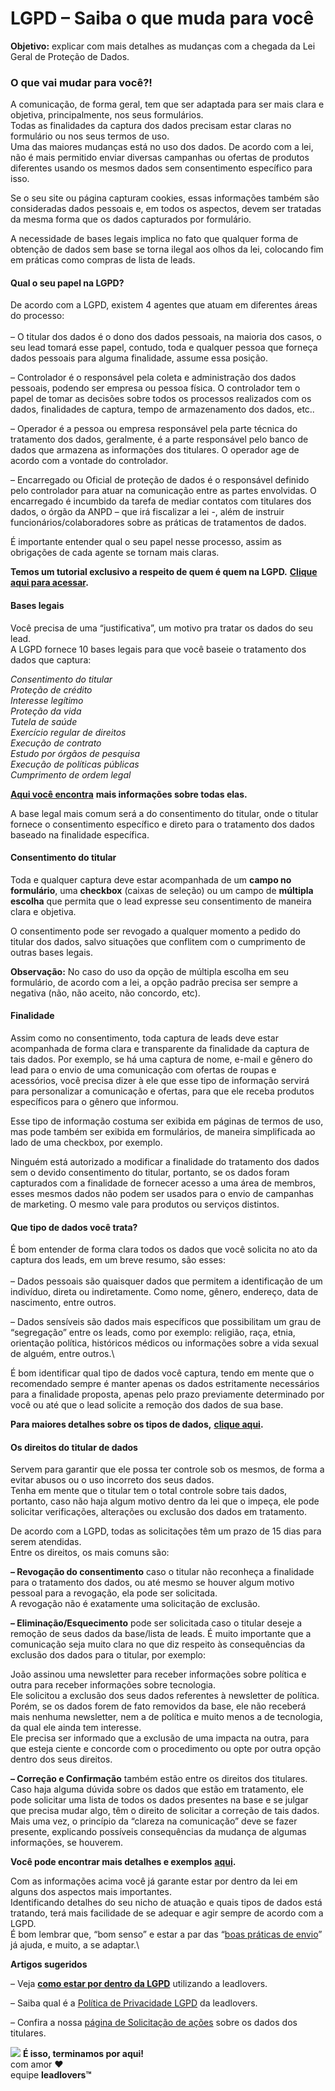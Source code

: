 # LGPD – Saiba o que muda para você

**Objetivo:** explicar com mais detalhes as mudanças com a chegada da Lei Geral de Proteção de Dados.

### **O que vai mudar para você?!**

A comunicação, de forma geral, tem que ser adaptada para ser mais clara e objetiva, principalmente, nos seus formulários.\
Todas as finalidades da captura dos dados precisam estar claras no formulário ou nos seus termos de uso.\
Uma das maiores mudanças está no uso dos dados. De acordo com a lei, não é mais permitido enviar diversas campanhas ou ofertas de produtos diferentes usando os mesmos dados sem consentimento específico para isso.

Se o seu site ou página capturam cookies, essas informações também são consideradas dados pessoais e, em todos os aspectos, devem ser tratadas da mesma forma que os dados capturados por formulário.

A necessidade de bases legais implica no fato que qualquer forma de obtenção de dados sem base se torna ilegal aos olhos da lei, colocando fim em práticas como compras de lista de leads.

#### **Qual o seu papel na LGPD?**

De acordo com a LGPD, existem 4 agentes que atuam em diferentes áreas do processo:\
\
– O titular dos dados é o dono dos dados pessoais, na maioria dos casos, o seu lead tomará esse papel, contudo, toda e qualquer pessoa que forneça dados pessoais para alguma finalidade, assume essa posição.

– Controlador é o responsável pela coleta e administração dos dados pessoais, podendo ser empresa ou pessoa física. O controlador tem o papel de tomar as decisões sobre todos os processos realizados com os dados, finalidades de captura, tempo de armazenamento dos dados, etc..

– Operador é a pessoa ou empresa responsável pela parte técnica do tratamento dos dados, geralmente, é a parte responsável pelo banco de dados que armazena as informações dos titulares. O operador age de acordo com a vontade do controlador.

– Encarregado ou Oficial de proteção de dados é o responsável definido pelo controlador para atuar na comunicação entre as partes envolvidas. O encarregado é incumbido da tarefa de mediar contatos com titulares dos dados, o órgão da ANPD – que irá fiscalizar a lei -, além de instruir funcionários/colaboradores sobre as práticas de tratamentos de dados.

É importante entender qual o seu papel nesse processo, assim as obrigações de cada agente se tornam mais claras.

**Temos um tutorial exclusivo a respeito de quem é quem na LGPD.** [**Clique aqui para acessar**](https://suporte.love/atribuicoes-na-lgpd/)**.**

#### **Bases legais**

Você precisa de uma “justificativa”, um motivo pra tratar os dados do seu lead.\
A LGPD fornece 10 bases legais para que você baseie o tratamento dos dados que captura:

_Consentimento do titular_\
_Proteção de crédito_\
_Interesse legítimo_\
_Proteção da vida_\
_Tutela de saúde_\
_Exercício regular de direitos_\
_Execução de contrato_\
_Estudo por órgãos de pesquisa_\
_Execução de políticas públicas_\
_Cumprimento de ordem legal_

[**Aqui você encontra**](https://suporte.love/bases-legais-para-o-tratamento-de-dados/) **mais informações sobre todas elas.**

A base legal mais comum será a do consentimento do titular, onde o titular fornece o consentimento específico e direto para o tratamento dos dados baseado na finalidade específica.

#### **Consentimento do titular**

Toda e qualquer captura deve estar acompanhada de um **campo no formulário**, uma **checkbox** (caixas de seleção) ou um campo de **múltipla escolha** que permita que o lead expresse seu consentimento de maneira clara e objetiva.

O consentimento pode ser revogado a qualquer momento a pedido do titular dos dados, salvo situações que conflitem com o cumprimento de outras bases legais.

**Observação:** No caso do uso da opção de múltipla escolha em seu formulário, de acordo com a lei, a opção padrão precisa ser sempre a negativa (não, não aceito, não concordo, etc).

#### **Finalidade**

Assim como no consentimento, toda captura de leads deve estar acompanhada de forma clara e transparente da finalidade da captura de tais dados. Por exemplo, se há uma captura de nome, e-mail e gênero do lead para o envio de uma comunicação com ofertas de roupas e acessórios, você precisa dizer à ele que esse tipo de informação servirá para personalizar a comunicação e ofertas, para que ele receba produtos específicos para o gênero que informou.&#x20;

Esse tipo de informação costuma ser exibida em páginas de termos de uso, mas pode também ser exibida em formulários, de maneira simplificada ao lado de uma checkbox, por exemplo.

Ninguém está autorizado a modificar a finalidade do tratamento dos dados sem o devido consentimento do titular, portanto, se os dados foram capturados com a finalidade de fornecer acesso a uma área de membros, esses mesmos dados não podem ser usados para o envio de campanhas de marketing. O mesmo vale para produtos ou serviços distintos.

#### **Que tipo de dados você trata?**

É bom entender de forma clara todos os dados que você solicita no ato da captura dos leads, em um breve resumo, são esses:\
\
– Dados pessoais são quaisquer dados que permitem a identificação de um indivíduo, direta ou indiretamente. Como nome, gênero, endereço, data de nascimento, entre outros.

– Dados sensíveis são dados mais específicos que possibilitam um grau de “segregação” entre os leads, como por exemplo: religião, raça, etnia, orientação política, históricos médicos ou informações sobre a vida sexual de alguém, entre outros.\


É bom identificar qual tipo de dados você captura, tendo em mente que o recomendado sempre é manter apenas os dados estritamente necessários para a finalidade proposta, apenas pelo prazo previamente determinado por você ou até que o lead solicite a remoção dos dados de sua base.

**Para maiores detalhes sobre os tipos de dados,** [**clique aqui**](https://suporte.love/tipos-de-dados/)**.**

#### **Os direitos do titular de dados**

Servem para garantir que ele possa ter controle sob os mesmos, de forma a evitar abusos ou o uso incorreto dos seus dados.\
Tenha em mente que o titular tem o total controle sobre tais dados, portanto, caso não haja algum motivo dentro da lei que o impeça, ele pode solicitar verificações, alterações ou exclusão dos dados em tratamento.

De acordo com a LGPD, todas as solicitações têm um prazo de 15 dias para serem atendidas.\
Entre os direitos, os mais comuns são:

**– Revogação do consentimento** caso o titular não reconheça a finalidade para o tratamento dos dados, ou até mesmo se houver algum motivo pessoal para a revogação, ela pode ser solicitada.\
A revogação não é exatamente uma solicitação de exclusão.

**– Eliminação/Esquecimento** pode ser solicitada caso o titular deseje a remoção de seus dados da base/lista de leads. É muito importante que a comunicação seja muito clara no que diz respeito às consequências da exclusão dos dados para o titular, por exemplo:

João assinou uma newsletter para receber informações sobre política e outra para receber informações sobre tecnologia.\
Ele solicitou a exclusão dos seus dados referentes à newsletter de política. Porém, se os dados forem de fato removidos da base, ele não receberá mais nenhuma newsletter, nem a de política e muito menos a de tecnologia, da qual ele ainda tem interesse.\
Ele precisa ser informado que a exclusão de uma impacta na outra, para que esteja ciente e concorde com o procedimento ou opte por outra opção dentro dos seus direitos.

**– Correção e Confirmação** também estão entre os direitos dos titulares. Caso haja alguma dúvida sobre os dados que estão em tratamento, ele pode solicitar uma lista de todos os dados presentes na base e se julgar que precisa mudar algo, têm o direito de solicitar a correção de tais dados. Mais uma vez, o princípio da “clareza na comunicação” deve se fazer presente, explicando possíveis consequências da mudança de algumas informações, se houverem.

**Você pode encontrar mais detalhes e exemplos** [**aqui**](https://suporte.love/direitos-dos-titulares/)**.**

Com as informações acima você já garante estar por dentro da lei em alguns dos aspectos mais importantes.\
Identificando detalhes do seu nicho de atuação e quais tipos de dados está tratando, terá mais facilidade de se adequar e agir sempre de acordo com a LGPD.\
É bom lembrar que, “bom senso” e estar a par das “[boas práticas de envio](https://www.youtube.com/playlist?list=PLkg5Ev6uFJQnpTtF-7ZUL6F2XChLknijI)” já ajuda, e muito, a se adaptar.\


**Artigos sugeridos**

– Veja [**como estar por dentro da LGPD**](https://suporte.love/lgpd-na-pratica/) utilizando a leadlovers.

– Saiba qual é a [Política de Privacidade LGPD](https://www.amoleads.com/politica-lgpd?\_fs=d0872b59-c72b-4dc7-99be-10702b44d3c6) da leadlovers.

– Confira a nossa [página de Solicitação de ações](https://www.amoleads.com/ouvidoria?\_fs=d0872b59-c72b-4dc7-99be-10702b44d3c6) sobre os dados dos titulares.

![](https://legado.leadlovers.site/wp-content/uploads/2020/09/1f3c1.svg) **É isso, terminamos por aqui!**\
com amor ❤\
equipe **leadlovers™**
